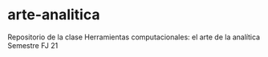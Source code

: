 # arte-analitica
Repositorio de la clase Herramientas computacionales: el arte de la analítica  Semestre FJ 21
